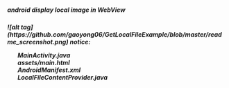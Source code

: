 <h5>android display local image in WebView<h5>
![alt tag](https://github.com/gaoyong06/GetLocalFileExample/blob/master/readme_screenshot.png)
notice:
<ul class="task-list">
<li>MainActivity.java</li>
<li>assets/main.html</li>
<li>AndroidManifest.xml</li>
<li>LocalFileContentProvider.java</li>
</ul>
